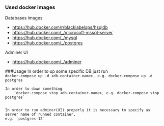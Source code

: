 ### Used docker images

Databases images
- https://hub.docker.com/r/blacklabelops/hsqldb
- https://hub.docker.com/_/microsoft-mssql-server
- https://hub.docker.com/_/mysql
- https://hub.docker.com/_/postgres


Adminer UI
- https://hub.docker.com/_/adminer


###Usage
    In order to up some specific DB just run    
        `docker-compose up -d <db-container-name>, e.g. docker-compose up -d postgres`
        
    In order to down something
        `docker-compose stop <db-container-name>, e.g. docker-compose stop postgres`
        
        
    In order to run adminer(UI) properly it is necessary to specify as server name of runned container, 
    e.g. `postgres-12`
        